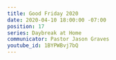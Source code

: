 ```yaml
---
title: Good Friday 2020
date: 2020-04-10 18:00:00 -07:00
position: 17
series: Daybreak at Home
communicator: Pastor Jason Graves
youtube_id: 1BYPWBvj7bQ
---
```


